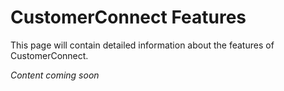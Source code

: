 # CustomerConnect Features

This page will contain detailed information about the features of CustomerConnect.

*Content coming soon*
